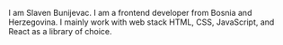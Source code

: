 I am Slaven Bunijevac. I am a frontend developer from Bosnia and Herzegovina.
I mainly work with web stack HTML, CSS, JavaScript, and React as a library of choice.
